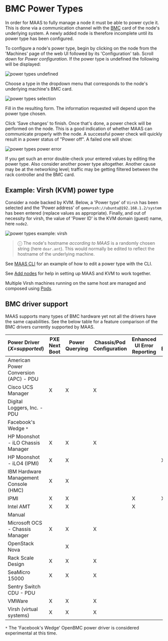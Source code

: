 

# BMC Power Types

In order for MAAS to fully manage a node it must be able to power cycle it.
This is done via a communication channel with the [BMC][wikipedia-bmc] card of
the node's underlying system. A newly added node is therefore incomplete until
its power type has been configured.

To configure a node's power type, begin by clicking on the node from the
'Machines' page of the web UI followed by its 'Configuration' tab. Scroll down
for *Power configuration*. If the power type is undefined the following will be
displayed:

![power types undefined][img__power-types-undefined]

Choose a type in the dropdown menu that corresponds to the node's underlying
machine's BMC card.

![power types selection][img__power-types-selection]

Fill in the resulting form. The information requested will depend upon the
power type chosen.

Click 'Save changes' to finish. Once that's done, a power check will be
performed on the node. This is a good indication of whether MAAS can
communicate properly with the node. A successful power check will quickly
result in a power status of "Power off". A failed one will show:

![power types power error][img__power-types-power-error]

If you get such an error double-check your entered values by editing the power
type. Also consider another power type altogether. Another cause may be at the
networking level; traffic may be getting filtered between the rack controller
and the BMC card.


## Example: Virsh (KVM) power type

Consider a node backed by KVM. Below, a 'Power type' of `Virsh` has been
selected and the 'Power address' of `qemu+ssh://ubuntu@192.168.1.2/system` has
been entered (replace values as appropriate). Finally, and out of necessity for
virsh, the value of 'Power ID' is the KVM domain (guest) name, here `node2`.

![power types example: virsh][img__power-types-example-virsh]

> ⓘ The node's hostname *according to MAAS* is a randomly chosen string (here `dear.ant`). This would normally be edited to reflect the hostname of the underlying machine.

See [MAAS CLI][cli-update-node-hostname-and-power-parameters] for an example of
how to edit a power type with the CLI.

See [Add nodes][add-nodes-kvm-guest-nodes] for help in setting up MAAS and KVM
to work together.

Multiple Virsh machines running on the same host are managed and composed using
[Pods][pods]. 


## BMC driver support

MAAS supports many types of BMC hardware yet not all the drivers have the same
capabilities. See the below table for a feature comparison of the BMC drivers
currently supported by MAAS.

| Power Driver (*X=supported*) | PXE Next Boot | Power Querying | Chassis/Pod Configuration | Enhanced UI Error Reporting | BMC Enlistment |
|:--------------------------------------|-------------|-----------|---------------|-----------------|------------|
| American Power Conversion (APC) - PDU |             |           |               |                 |            |
| Cisco UCS Manager                     |      X      |     X     |       X       |                 |            |
| Digital Loggers, Inc. - PDU           |             |           |               |                 |            |
| Facebook's Wedge `*`                  |             |           |               |                 |            |
| HP Moonshot - iLO Chassis Manager     |      X      |     X     |       X       |                 |            |
| HP Moonshot - iLO4 (IPMI)             |      X      |     X     |               |                 |     X      |
| IBM Hardware Management Console (HMC) |      X      |     X     |               |                 |            |
| IPMI                                  |      X      |     X     |               |       X         |     X      |
| Intel AMT                             |      X      |     X     |               |       X         |            |
| Manual                                |             |           |               |                 |            |
| Microsoft OCS - Chassis Manager       |      X      |     X     |       X       |                 |            |
| OpenStack Nova                        |             |     X     |               |                 |            |
| Rack Scale Design                     |      X      |     X     |       X       |                 |            |
| SeaMicro 15000                        |      X      |     X     |       X       |                 |            |
| Sentry Switch CDU - PDU               |             |           |               |                 |            |
| VMWare                                |      X      |     X     |       X       |                 |            |
| Virsh (virtual systems)               |      X      |     X     |       X       |                 |            |

`*` The 'Facebook's Wedge' OpenBMC power driver is considered experimental at this time.


<!-- LINKS -->

[wikipedia-bmc]: https://en.wikipedia.org/wiki/Intelligent_Platform_Management_Interface#Baseboard_management_controller
[cli-update-node-hostname-and-power-parameters]: manage-cli-advanced.md#update-node-hostname-and-power-parameters
[add-nodes-kvm-guest-nodes]: nodes-add.md#kvm-guest-nodes
[pods]: nodes-comp-hw.md

[img__power-types-undefined]: ../media/nodes-power-types__2.4_undefined.png
[img__power-types-selection]: ../media/nodes-power-types__2.4_selection.png
[img__power-types-example-virsh]: ../media/nodes-power-types__2.4_example-virsh.png
[img__power-types-power-error]: ../media/nodes-power-types__2.4_power-error.png
